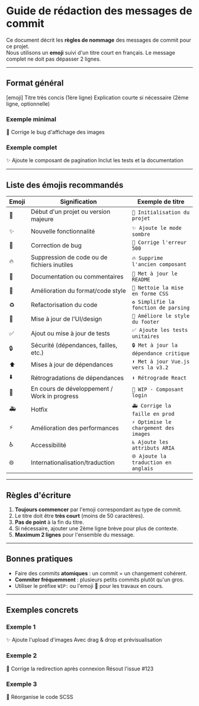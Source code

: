 # Guide de rédaction des messages de commit

Ce document décrit les **règles de nommage** des messages de commit pour ce projet.  
Nous utilisons un **emoji** suivi d'un titre court en français. Le message complet ne doit pas dépasser 2 lignes.

---

## Format général

[emoji] Titre très concis (1ère ligne)
Explication courte si nécessaire (2ème ligne, optionnelle)

### Exemple minimal

🐛 Corrige le bug d'affichage des images

### Exemple complet

✨ Ajoute le composant de pagination
Inclut les tests et la documentation

---

## Liste des émojis recommandés

| Emoji | Signification                                | Exemple de titre                       |
| ----- | -------------------------------------------- | -------------------------------------- |
| 🎉    | Début d'un projet ou version majeure         | `🎉 Initialisation du projet`          |
| ✨    | Nouvelle fonctionnalité                      | `✨ Ajoute le mode sombre`             |
| 🐛    | Correction de bug                            | `🐛 Corrige l'erreur 500`              |
| 🔥    | Suppression de code ou de fichiers inutiles  | `🔥 Supprime l'ancien composant`       |
| 📝    | Documentation ou commentaires                | `📝 Met à jour le README`              |
| 🎨    | Amélioration du format/code style            | `🎨 Nettoie la mise en forme CSS`      |
| ♻️    | Refactorisation du code                      | `♻️ Simplifie la fonction de parsing`  |
| 💄    | Mise à jour de l'UI/design                   | `💄 Améliore le style du footer`       |
| ✅    | Ajout ou mise à jour de tests                | `✅ Ajoute les tests unitaires`        |
| 🔒    | Sécurité (dépendances, failles, etc.)        | `🔒 Met à jour la dépendance critique` |
| ⬆️    | Mises à jour de dépendances                  | `⬆️ Met à jour Vue.js vers la v3.2`    |
| ⬇️    | Rétrogradations de dépendances               | `⬇️ Rétrograde React`                  |
| 🚧    | En cours de développement / Work in progress | `🚧 WIP - Composant login`             |
| 🚑    | Hotfix                                       | `🚑 Corrige la faille en prod`         |
| ⚡    | Amélioration des performances                | `⚡ Optimise le chargement des images` |
| ♿    | Accessibilité                                | `♿ Ajoute les attributs ARIA`         |
| 🌐    | Internationalisation/traduction              | `🌐 Ajoute la traduction en anglais`   |

---

## Règles d'écriture

1. **Toujours commencer** par l'emoji correspondant au type de commit.
2. Le titre doit être **très court** (moins de 50 caractères).
3. **Pas de point** à la fin du titre.
4. Si nécessaire, ajouter une 2ème ligne brève pour plus de contexte.
5. **Maximum 2 lignes** pour l'ensemble du message.

---

## Bonnes pratiques

-   Faire des commits **atomiques** : un commit = un changement cohérent.
-   **Commiter fréquemment** : plusieurs petits commits plutôt qu'un gros.
-   Utiliser le préfixe `WIP:` ou l'emoji 🚧 pour les travaux en cours.

---

## Exemples concrets

### Exemple 1

✨ Ajoute l'upload d'images
Avec drag & drop et prévisualisation

### Exemple 2

🐛 Corrige la redirection après connexion
Résout l'issue #123

### Exemple 3

🎨 Réorganise le code SCSS
